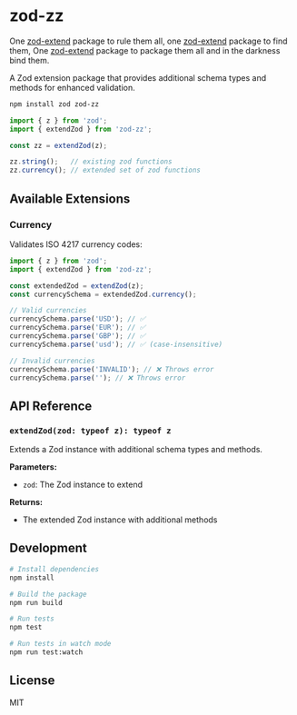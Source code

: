 # zod-zz

One [zod-extend](https://github.com/bikeshed-sanctuary/zod-extend) package to rule them all, one [zod-extend](https://github.com/bikeshed-sanctuary/zod-extend) package to find them, One [zod-extend](https://github.com/bikeshed-sanctuary/zod-extend) package to package them all and in the darkness bind them. 


A Zod extension package that provides additional schema types and methods for enhanced validation.

```bash
npm install zod zod-zz
```

```typescript
import { z } from 'zod';
import { extendZod } from 'zod-zz';

const zz = extendZod(z);

zz.string();   // existing zod functions
zz.currency(); // extended set of zod functions
```

## Available Extensions

### Currency

Validates ISO 4217 currency codes:

```typescript
import { z } from 'zod';
import { extendZod } from 'zod-zz';

const extendedZod = extendZod(z);
const currencySchema = extendedZod.currency();

// Valid currencies
currencySchema.parse('USD'); // ✅
currencySchema.parse('EUR'); // ✅
currencySchema.parse('GBP'); // ✅
currencySchema.parse('usd'); // ✅ (case-insensitive)

// Invalid currencies
currencySchema.parse('INVALID'); // ❌ Throws error
currencySchema.parse(''); // ❌ Throws error
```

## API Reference

### `extendZod(zod: typeof z): typeof z`

Extends a Zod instance with additional schema types and methods.

**Parameters:**
- `zod`: The Zod instance to extend

**Returns:**
- The extended Zod instance with additional methods

## Development

```bash
# Install dependencies
npm install

# Build the package
npm run build

# Run tests
npm test

# Run tests in watch mode
npm run test:watch
```

## License

MIT 